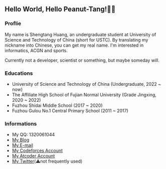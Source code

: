 ## Hello World, Hello Peanut-Tang!👏🥜

### Proflie

My name is Shengtang Huang, an undergraduate student at University of Science and Technology of China (short for USTC). By translating my nickname into Chinese, you can get my real name. I'm interested in informatics, ACGN and sports.

Currently not a developer, scientist or something, but maybe someday will.

### Educations

 - University of Science and Technology of China (Undergraduate, 2022 ~ now)
 - The Affiliate High School of Fujian Normal University (Grade Jingxing, 2020 ~ 2022)
 - Fuzhou Shidai Middle School (2017 ~ 2020)
 - Fuzhou Gulou No.1 Central Primary School (2011 ~ 2017)

### Informations

 - My QQ: 1320061044
 - [My Blog](https://peanuttang.netlify.app/)
 - [My E-mail](mailto:1320061044@qq.com)
 - [My Codeforces Account](http://codeforces.com/profile/Peanut.Tang)
 - [My Atcoder Account](https://atcoder.jp/users/Peanut_Tang)
 - [My Twitter](https://twitter.com/peanuttang)(⚠️not frequently used)

<!--
**Peanut-Tang/Peanut-Tang** is a ✨ _special_ ✨ repository because its `README.md` (this file) appears on your GitHub profile.

Here are some ideas to get you started:

- 🔭 I’m currently working on ...
- 🌱 I’m currently learning ...
- 👯 I’m looking to collaborate on ...
- 🤔 I’m looking for help with ...
- 💬 Ask me about ...
- 📫 How to reach me: ...
- 😄 Pronouns: ...
- ⚡ Fun fact: ...
-->
